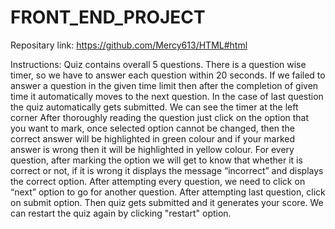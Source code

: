 # FRONT_END_PROJECT
 Repositary link: https://github.com/Mercy613/HTML#html

 Instructions:
 Quiz contains overall 5 questions.
There is a question wise timer, so we have to answer each question within 20 seconds.
If we failed to answer a question in the given time limit then after the completion of given time it automatically moves to the next question. In the case of last question the quiz automatically gets submitted.
We can see the timer at the left corner
After thoroughly reading the question just click on the option that you want to mark, once selected option cannot be changed, then the correct answer will be highlighted in green colour and if your marked answer is wrong then it will be highlighted in yellow colour.
For every question, after marking the option we will get to know that whether it is correct or not, if it is wrong it displays the message “incorrect” and displays the correct option.
After attempting every question, we need to click on “next” option to go for another question.
After attempting last question, click on submit option. Then quiz gets submitted and it generates your score.
We can restart the quiz again by clicking "restart" option.

